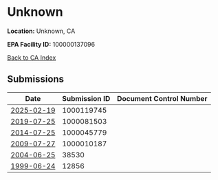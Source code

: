 # Unknown

**Location:** Unknown, CA

**EPA Facility ID:** 100000137096

[Back to CA Index](../../index.md)

## Submissions

| Date | Submission ID | Document Control Number |
|------|--------------|-------------------------|
| [2025-02-19](submissions/1000119745.md) | 1000119745 |  |
| [2019-07-25](submissions/1000081503.md) | 1000081503 |  |
| [2014-07-25](submissions/1000045779.md) | 1000045779 |  |
| [2009-07-27](submissions/1000010187.md) | 1000010187 |  |
| [2004-06-25](submissions/38530.md) | 38530 |  |
| [1999-06-24](submissions/12856.md) | 12856 |  |
